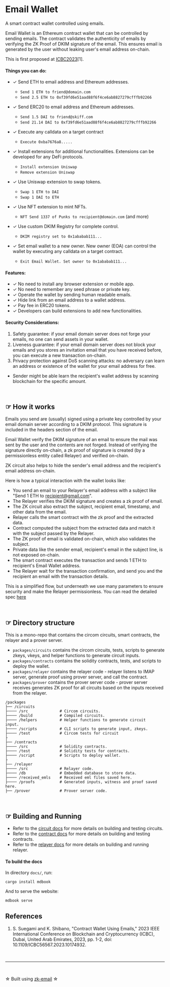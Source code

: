 # Email Wallet

A smart contract wallet controlled using emails.

Email Wallet is an Ethereum contract wallet that can be controlled by sending emails. The contract validates the authenticity of emails by verifying the ZK Proof of DKIM signature of the email. 
This ensures email is generated by the user without leaking user's email address on-chain.

This is first proposed at [ICBC2023](https://speakerdeck.com/sorasuegami/icbc2023-contract-wallet-using-emails)[1].


#### Things you can do:

- ✓ Send ETH to email address and Ethereum addresses.
  - `Send 1 ETH to friend@domain.com`
  - `Send 2.5 ETH to 0xf39fd6e51aad88f6f4ce6ab8827279cfffb92266`

- ✓ Send ERC20 to email address and Ethereum addresses.
  - `Send 1.5 DAI to friend@skiff.com`
  - `Send 21.14 DAI to 0xf39fd6e51aad88f6f4ce6ab8827279cfffb92266`

- ✓ Execute any calldata on a target contract
  - `Execute 0xba7676a8.....`

- ✓ Install extensions for additional functionalities. Extensions can be developed for any DeFi protocols.
  - `Install extension Uniswap`
  - `Remove extension Uniswap`

- ✓ Use Uniswap extension to swap tokens.
  - `Swap 1 ETH to DAI`
  - `Swap 1 DAI to ETH`

- ✓ Use NFT extension to mint NFTs.
  - `NFT Send 1337 of Punks to recipient@domain.com` (and more)

- ✓  Use custom DKIM Registry for complete control.
  - `DKIM registry set to 0x1ababab111...`

- ✓ Set email wallet to a new owner. New owner (EOA) can control the wallet by executing any calldata on a target contract.
  - `Exit Email Wallet. Set owner to 0x1ababab111...`

#### Features:
- ✓ No need to install any browser extension or mobile app.
- ✓ No need to remember any seed phrase or private key.
- ✓ Operate the wallet by sending human readable emails.
- ✓ Hide link from an email address to a wallet address.
- ✓ Pay fee in ERC20 tokens.
- ✓ Developers can build extensions to add new functionalities.

#### Security Considerations:
1. Safety guarantee: if your email domain server does not forge your emails, no one can send assets in your wallet.
2. Liveness guarantee: if your email domain server does not block your emails and you stores an invitation email that you have received before, you can execute a new transaction on-chain.
3. Privacy protection against DoS scanning attacks: no adversary can learn an address or existence of the wallet for your email address for free.
- Sender might be able learn the recipient's wallet address by scanning blockchain for the specific amount.


<br />

## ☞ How it works

Emails you send are (usually) signed using a private key controlled by your email domain server according to a DKIM protocol. This signature is included in the headers section of the email.

Email Wallet verify the DKIM signature of an email to ensure the mail was sent by the user and the contents are not forged. Instead of verifying the signature directly on-chain, a zk proof of signature is created (by a permissionless entity called Relayer) and verified on-chain.

ZK circuit also helps to hide the sender's email address and the recipient's email address on-chain.

Here is how a typical interaction with the wallet looks like:

- You send an email to your Relayer's email address with a subject like "Send 1 ETH to recipient@gmail.com".
- The Relayer verifies the DKIM signature and creates a zk proof of email.
- The ZK circuit also extract the subject, recipient email, timestamp, and other data from the email.
- Relayer calls the smart contract with the zk proof and the extracted data.
- Contract computed the subject from the extracted data and match it with the subject passed by the Relayer.
- The ZK proof of email is validated on-chain, which also validates the subject.
- Private data like the sender email, recipient's email in the subject line, is  not exposed on-chain.
- The smart contract executes the transaction and sends 1 ETH to recipient's Email Wallet address.
- The Relayer wait for the transaction confirmation, and send you and the recipient an email with the transaction details.

This is a simplified flow, but underneath we use many parameters to ensure security and make the Relayer permissionless. You can read the detailed spec [here](https://coda.io/d/_dI27-qqf8Un/Email-Wallet-V1-Spec-Latest_suO8a)


<br />

## ☞ Directory structure
This is a mono-repo that contains the circom circuits, smart contracts, the relayer and a prover server.

- `packages/circuits` contains the circom circuits, tests, scripts to generate zkeys, vkeys, and helper functions to generate circuit inputs.
- `packages/contracts` contains the solidity contracts, tests, and scripts to deploy the wallet.
- `packages/relayer` contains the relayer code - relayer listens to IMAP server, generate proof using prover server, and call the contract.
- `packages/prover` contains the prover server code - prover server receives generates ZK proof for all circuits based on the inputs received from the relayer.


```
/packages
├── /circuits  
├──── /src              # Circom circuits.
├──── /build            # Compiled circuits.
├──── /helpers          # Helper functions to generate circuit 
input.
├──── /scripts          # CLI scripts to generate input, zkeys.
├──── /test             # Circom tests for circuit
├
├── /contracts
├──── /src              # Solidity contracts.
├──── /test             # Solidity tests for contracts.
├──── /script           # Scripts to deploy wallet.
├
├── /relayer
├──── /src              # Relayer code.
├──── /db               # Embedded database to store data.
├──── /received_emls    # Received eml files saved here.
├──── /proofs           # Generated inputs, witness and proof saved here.
├── /prover             # Prover server code.

```

<br />

## ☞ Building and Running

- Refer to the [circuit docs](./packages/circuits/README.md) for more details on building and testing circuits.
- Refer to the [contract docs](./packages/contracts/README.md) for more details on building and testing contracts.
- Refer to the [relayer docs](./packages/relayer/README.md) for more details on building and running relayer.


#### To build the docs

In directory `docs/`, run:
```
cargo install mdbook
```

And to serve the website:
```sh
mdbook serve
```


## References
1. S. Suegami and K. Shibano, "Contract Wallet Using Emails," 2023 IEEE International Conference on Blockchain and Cryptocurrency (ICBC), Dubai, United Arab Emirates, 2023, pp. 1-2, doi: 10.1109/ICBC56567.2023.10174932.

<br />
<hr />
<br />

☆ Built using [zk-email](https://github.com/zkemail/zk-email-verify) ☆
